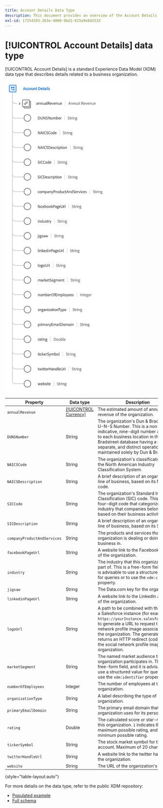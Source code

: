 ```yaml
---
title: Account Details Data Type
description: This document provides an overview of the Account Details Experience Data Model (XDM) data type.
exl-id: 17254393-263e-4000-9bd2-815a9e842533
---
```

# [!UICONTROL Account Details] data type

[!UICONTROL Account Details] is a standard Experience Data Model (XDM) data type that describes details related to a business organization.

![Data type structure](../images/data-types/account-details.png)

| Property | Data type | Description |
| --- | --- | --- |
| `annualRevenue` | [[!UICONTROL Currency]](./currency.md) | The estimated amount of annual revenue of the organization. |
| `DUNSNumber` | String | The organization's Dun & Bradstreet D-U-N-S Number. This is a non-indicative, nine-digit number assigned to each business location in the Dun & Bradstreet database having a unique, separate, and distinct operation, and is maintained solely by Dun & Bradstreet. |
| `NAICSCode` | String | The organization's classification within the North American Industry Classification System. |
| `NAICSDescription` | String | A brief description of an organization's line of business, based on its NAICS code. |
| `SICCode` | String | The organization's Standard Industrial Classification (SIC) code. This is a four-digit code that categorizes the industry that companies belong to based on their business activities. |
| `SICDescription` | String | A brief description of an organization's line of business, based on its SIC code. |
| `companyProductAndServices` | String | The products and services that the organization is dealing or doing business in. |
| `facebookPageUrl` | String | A website link to the Facebook account of the organization. |
| `industry` | String | The industry that this organization is a part of. This is a free-form field, and it is advisable to use a structured value for queries or to use the `xdm:classifier` property. |
| `jigsaw` | String | The Data.com key for the organization. |
| `linkedinPageUrl` | String | A website link to the LinkedIn account of the organization. |
| `logoUrl` | String | A path to be combined with the URL of a Salesforce instance (for example, `https://yourInstance.salesforce.com/`) to generate a URL to request the social network profile image associated with the organization. The generated URL returns an HTTP redirect (code 302) to the social network profile image for the organization. |
| `marketSegment` | String | The named market audience that the organization participates in. This is a free-form field, and it is advisable to use a structured value for queries or to use the `xdm:identifier` property. |
| `numberOfEmployees` | Integer | The number of employees at the organization. |
| `organizationType` | String | A label describing the type of organization. |
| `primaryEmailDomain` | String | The primary email domain that the organization uses for its personnel. |
| `rating` | Double | The calculated score or star-rating for this organization. `1` indicates the maximum possible rating, and `0` is the minimum possible rating. |
| `tickerSymbol` | String | The stock market symbol for this account. Maximum of 20 characters. |
| `twitterHandleUrl` | String | A website link to the twitter handle of the organization. |
| `website` | String | The URL of the organization's website. |

{style="table-layout:auto"}

For more details on the data type, refer to the public XDM repository:

* [Populated example](https://github.com/adobe/xdm/blob/master/components/datatypes/b2b/account-organization.example.1.json)
* [Full schema](https://github.com/adobe/xdm/blob/master/components/datatypes/b2b/account-organization.schema.json)
